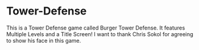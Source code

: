 # Tower-Defense
This is a Tower Defense game called Burger Tower Defense. It features Multiple Levels and a Title Screen! I want to thank Chris Sokol for agreeing to show his face in this game.
